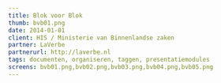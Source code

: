 ```yaml
---
title: Blok voor Blok
thumb: bvb01.png
date: 2014-01-01
client: HIS / Ministerie van Binnenlandse zaken
partner: LaVerbe
partnerurl: http://laverbe.nl
tags: documenten, organiseren, taggen, presentatiemodules
screens: bvb01.png,bvb02.png,bvb03.png,bvb04.png,bvb05.png
---
```

